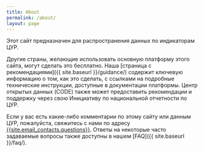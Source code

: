 ```yaml
---
title: About
permalink: /about/
layout: page
---
```


Этот сайт предназначен для распространения данных по индикаторам ЦУР.

Другие страны, желающие использовать основную платформу этого сайта, могут сделать это бесплатно. Наша [страница с рекомендациями]({{ site.baseurl }}/guidance/) содержит ключевую информацию о том, как это сделать, с ссылками на подробные технические инструкции, доступные в документации платформы. Центр открытых данных (CODE) также может предоставить рекомендации и поддержку через свою Инициативу по национальной отчетности по ЦУР.

Если у вас есть какие-либо комментарии по этому сайту или данным ЦУР, пожалуйста, свяжитесь с нами по адресу <a href="mailto:{{site.email_contacts.questions}}">{{site.email_contacts.questions}}</a>. Ответы на некоторые часто задаваемые вопросы также доступны в нашем [FAQ]({{ site.baseurl }}/faq/).
